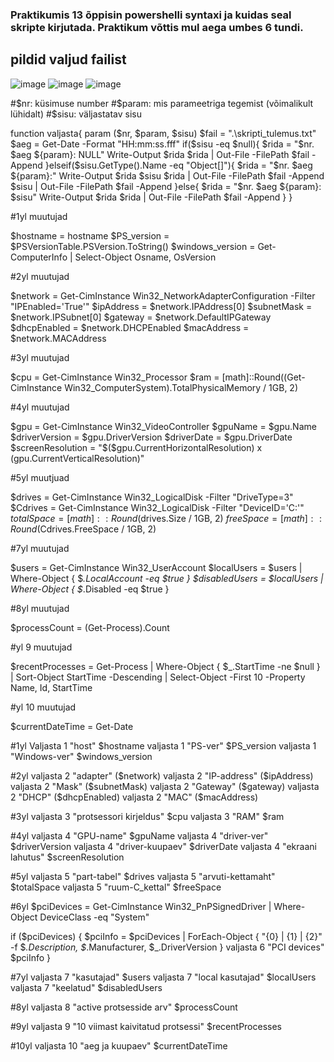 ### Praktikumis 13 õppisin powershelli syntaxi ja kuidas seal skripte kirjutada. Praktikum võttis mul aega umbes 6 tundi.
## pildid valjud failist
![image](https://github.com/user-attachments/assets/da45ce58-87c9-4426-81a7-ba3709355f5d)
![image](https://github.com/user-attachments/assets/f5daabff-7cb5-4138-a20d-74e7aa2dc094)
![image](https://github.com/user-attachments/assets/528d0229-69ed-4cff-ba85-a192117f0300)



#$nr:	küsimuse number
#$param: mis parameetriga tegemist (võimalikult lühidalt)
#$sisu:	väljastatav sisu


function valjasta{
	param ($nr, $param, $sisu)
	$fail = ".\skripti_tulemus.txt"
	$aeg = Get-Date -Format "HH:mm:ss.fff"
	if($sisu -eq $null){
		$rida = "$nr.	$aeg	${param}:	NULL"
		Write-Output $rida
		$rida | Out-File -FilePath $fail -Append
	}elseif($sisu.GetType().Name -eq "Object[]"){
		$rida = "$nr.	$aeg	${param}:"
		Write-Output $rida $sisu
		$rida | Out-File -FilePath $fail -Append
		$sisu | Out-File -FilePath $fail -Append
	}else{
		$rida = "$nr.	$aeg	${param}:	$sisu"
		Write-Output $rida
		$rida | Out-File -FilePath $fail -Append
	}
}



#1yl muutujad

$hostname = hostname
$PS_version = $PSVersionTable.PSVersion.ToString()
$windows_version = Get-ComputerInfo | Select-Object Osname, OsVersion

#2yl muutujad

$network = Get-CimInstance Win32_NetworkAdapterConfiguration -Filter "IPEnabled='True'"
$ipAddress = $network.IPAddress[0]
$subnetMask = $network.IPSubnet[0]
$gateway = $network.DefaultIPGateway
$dhcpEnabled = $network.DHCPEnabled 
$macAddress = $network.MACAddress

#3yl muutujad

$cpu = Get-CimInstance Win32_Processor
$ram = [math]::Round((Get-CimInstance Win32_ComputerSystem).TotalPhysicalMemory / 1GB, 2)

#4yl muutujad

$gpu = Get-CimInstance Win32_VideoController
$gpuName = $gpu.Name
$driverVersion = $gpu.DriverVersion
$driverDate = $gpu.DriverDate
$screenResolution = "$($gpu.CurrentHorizontalResolution) x $($gpu.CurrentVerticalResolution)"

#5yl muutjuad

$drives = Get-CimInstance Win32_LogicalDisk -Filter "DriveType=3"
$Cdrives = Get-CimInstance Win32_LogicalDisk -Filter "DeviceID='C:'"
$totalSpace = [math]::Round($drives.Size / 1GB, 2)
$freeSpace = [math]::Round($Cdrives.FreeSpace / 1GB, 2)

#7yl muutujad

$users = Get-CimInstance Win32_UserAccount
$localUsers = $users | Where-Object { $_.LocalAccount -eq $true }
$disabledUsers = $localUsers | Where-Object { $_.Disabled -eq $true }

#8yl muutujad

$processCount = (Get-Process).Count

#yl 9 muutujad

$recentProcesses = Get-Process | Where-Object { $_.StartTime -ne $null } |
    Sort-Object StartTime -Descending | Select-Object -First 10 -Property Name, Id, StartTime

#yl 10 muutujad

$currentDateTime = Get-Date




#1yl
Valjasta 1 "host" $hostname
valjasta 1 "PS-ver" $PS_version
valjasta 1 "Windows-ver" $windows_version

#2yl
valjasta 2 "adapter" ($network)
valjasta 2 "IP-address" ($ipAddress)
valjasta 2 "Mask" ($subnetMask)
valjasta 2 "Gateway" ($gateway)
valjasta 2 "DHCP" ($dhcpEnabled)
valjasta 2 "MAC" ($macAddress)

#3yl
valjasta 3 "protsessori kirjeldus" $cpu
valjasta 3 "RAM" $ram

#4yl
valjasta 4 "GPU-name" $gpuName
valjasta 4 "driver-ver" $driverVersion
valjasta 4 "driver-kuupaev" $driverDate
valjasta 4 "ekraani lahutus" $screenResolution

#5yl
valjasta 5 "part-tabel" $drives
valjasta 5 "arvuti-kettamaht" $totalSpace
valjasta 5 "ruum-C_kettal" $freeSpace

#6yl
$pciDevices = Get-CimInstance Win32_PnPSignedDriver | Where-Object DeviceClass -eq "System"

if ($pciDevices) {
    $pciInfo = $pciDevices | ForEach-Object { "{0} | {1} | {2}" -f $_.Description, $_.Manufacturer, $_.DriverVersion }
    valjasta 6 "PCI devices" $pciInfo
}


#7yl
valjasta 7 "kasutajad" $users
valjasta 7 "local kasutajad" $localUsers
valjasta 7 "keelatud" $disabledUsers

#8yl
valjasta 8 "active protsesside arv" $processCount

#9yl
valjasta 9 "10 viimast kaivitatud protsessi" $recentProcesses

#10yl
valjasta 10 "aeg ja kuupaev" $currentDateTime


